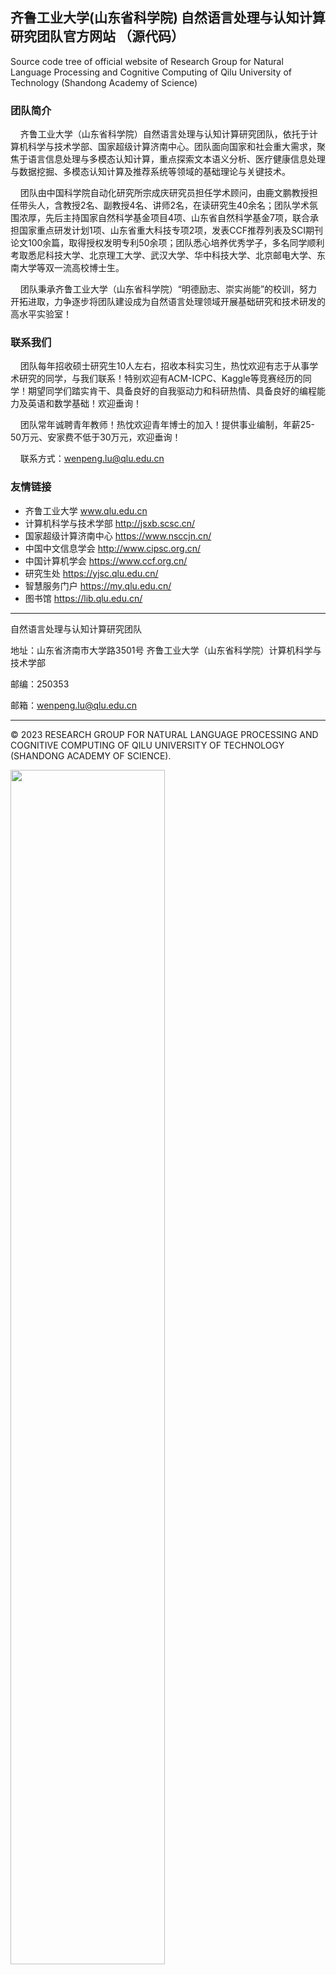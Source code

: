 ## 齐鲁工业大学(山东省科学院) 自然语言处理与认知计算研究团队官方网站 （源代码）

Source code tree of official website of Research Group for Natural Language Processing and Cognitive Computing of Qilu University of Technology (Shandong Academy of Science)

### 团队简介

&nbsp;&nbsp;&nbsp;&nbsp;齐鲁工业大学（山东省科学院）自然语言处理与认知计算研究团队，依托于计算机科学与技术学部、国家超级计算济南中心。团队面向国家和社会重大需求，聚焦于语言信息处理与多模态认知计算，重点探索文本语义分析、医疗健康信息处理与数据挖掘、多模态认知计算及推荐系统等领域的基础理论与关键技术。

&nbsp;&nbsp;&nbsp;&nbsp;团队由中国科学院自动化研究所宗成庆研究员担任学术顾问，由鹿文鹏教授担任带头人，含教授2名、副教授4名、讲师2名，在读研究生40余名；团队学术氛围浓厚，先后主持国家自然科学基金项目4项、山东省自然科学基金7项，联合承担国家重点研发计划1项、山东省重大科技专项2项，发表CCF推荐列表及SCI期刊论文100余篇，取得授权发明专利50余项；团队悉心培养优秀学子，多名同学顺利考取悉尼科技大学、北京理工大学、武汉大学、华中科技大学、北京邮电大学、东南大学等双一流高校博士生。

&nbsp;&nbsp;&nbsp;&nbsp;团队秉承齐鲁工业大学（山东省科学院）“明德励志、崇实尚能”的校训，努力开拓进取，力争逐步将团队建设成为自然语言处理领域开展基础研究和技术研发的高水平实验室！

### 联系我们

&nbsp;&nbsp;&nbsp;&nbsp;团队每年招收硕士研究生10人左右，招收本科实习生，热忱欢迎有志于从事学术研究的同学，与我们联系！特别欢迎有ACM-ICPC、Kaggle等竞赛经历的同学！期望同学们踏实肯干、具备良好的自我驱动力和科研热情、具备良好的编程能力及英语和数学基础！欢迎垂询！

&nbsp;&nbsp;&nbsp;&nbsp;团队常年诚聘青年教师！热忱欢迎青年博士的加入！提供事业编制，年薪25-50万元、安家费不低于30万元，欢迎垂询！

&nbsp;&nbsp;&nbsp;&nbsp;联系方式：wenpeng.lu@qlu.edu.cn

### 友情链接

- 齐鲁工业大学 www.qlu.edu.cn
- 计算机科学与技术学部 http://jsxb.scsc.cn/
- 国家超级计算济南中心 https://www.nsccjn.cn/
- 中国中文信息学会 http://www.cipsc.org.cn/
- 中国计算机学会 https://www.ccf.org.cn/
- 研究生处  https://yjsc.qlu.edu.cn/
- 智慧服务门户 https://my.qlu.edu.cn/
- 图书馆 https://lib.qlu.edu.cn/

-----

自然语言处理与认知计算研究团队

地址：山东省济南市大学路3501号 齐鲁工业大学（山东省科学院）计算机科学与技术学部  

邮编：250353

邮箱：wenpeng.lu@qlu.edu.cn

-----

&copy; 2023 RESEARCH GROUP FOR NATURAL LANGUAGE PROCESSING AND COGNITIVE COMPUTING OF QILU UNIVERSITY OF TECHNOLOGY (SHANDONG ACADEMY OF SCIENCE).

<img src="https://github.com/duyu09/QLU-NLP-Laboratory/assets/92843163/b2886e8b-c929-4b74-902f-d535d842807b" style="width:70%;">

齐鲁工业大学(山东省科学院) 自然语言处理与认知计算研究团队 保留所有权利。


